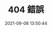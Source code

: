 ---
title: 404 錯誤
date: 2021-09-08 13:50:44
type: categories
comments: false
permalink: /404.html
description: 找不到了啊，怎么办啊~~~。
         ----->>>>>您可以經由以下分類找到您想要的內容<<<<<-----
---